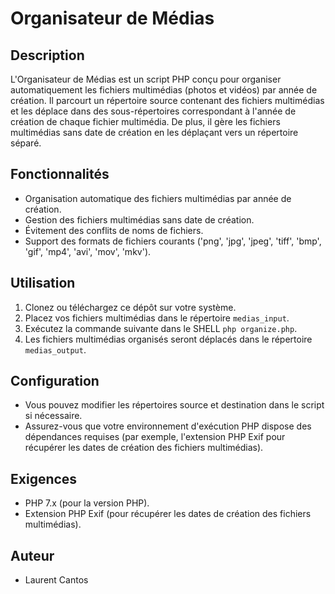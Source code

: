 # Organisateur de Médias

## Description
L'Organisateur de Médias est un script PHP conçu pour organiser automatiquement les fichiers multimédias (photos et vidéos) par année de création. Il parcourt un répertoire source contenant des fichiers multimédias et les déplace dans des sous-répertoires correspondant à l'année de création de chaque fichier multimédia. De plus, il gère les fichiers multimédias sans date de création en les déplaçant vers un répertoire séparé.

## Fonctionnalités
- Organisation automatique des fichiers multimédias par année de création.
- Gestion des fichiers multimédias sans date de création.
- Évitement des conflits de noms de fichiers.
- Support des formats de fichiers courants ('png', 'jpg', 'jpeg', 'tiff', 'bmp', 'gif', 'mp4', 'avi', 'mov', 'mkv').

## Utilisation
1. Clonez ou téléchargez ce dépôt sur votre système.
2. Placez vos fichiers multimédias dans le répertoire `medias_input`.
3. Exécutez la commande suivante dans le SHELL `php organize.php`.
4. Les fichiers multimédias organisés seront déplacés dans le répertoire `medias_output`.

## Configuration
- Vous pouvez modifier les répertoires source et destination dans le script si nécessaire.
- Assurez-vous que votre environnement d'exécution PHP dispose des dépendances requises (par exemple, l'extension PHP Exif pour récupérer les dates de création des fichiers multimédias).

## Exigences
- PHP 7.x (pour la version PHP).
- Extension PHP Exif (pour récupérer les dates de création des fichiers multimédias).

## Auteur
- Laurent Cantos
